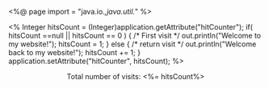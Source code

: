 
<%@ page import = "java.io.*,java.util.*" %>

<html>
   <head>
      <title>Application object in JSP</title>
   </head>
   
   <body>
      <%
         Integer hitsCount = (Integer)application.getAttribute("hitCounter");
         if( hitsCount ==null || hitsCount == 0 ) {
            /* First visit */
            out.println("Welcome to my website!");
            hitsCount = 1;
         } else {
            /* return visit */
            out.println("Welcome back to my website!");
            hitsCount += 1;
         }
         application.setAttribute("hitCounter", hitsCount);
      %>
      <center>
         <p>Total number of visits: <%= hitsCount%></p>
      </center>
   
   </body>
</html>
